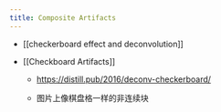 ```yaml
---
title: Composite Artifacts
---
```


- [[checkerboard effect and deconvolution]]

- [[Checkboard Artifacts]]
	 - https://distill.pub/2016/deconv-checkerboard/

	 - 图片上像棋盘格一样的非连续块
